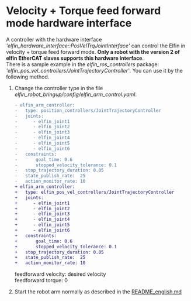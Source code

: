 Velocity + Torque feed forward mode hardware interface
====

A controller with the hardware interface *'elfin_hardware_interface::PosVelTrqJointInterface'* can control the Elfin in velocity + torque feed forward mode. **Only a robot with the version 2 of elfin EtherCAT slaves supports this hardware interface**.  
There is a sample example in the *elfin_ros_controllers* package: *'elfin_pos_vel_controllers/JointTrajectoryController'*. You can use it by the following method.

1. Change the controller type in the file *elfin_robot_bringup/config/elfin_arm_control.yaml*:

    ```diff
    - elfin_arm_controller:
    -   type: position_controllers/JointTrajectoryController
    -   joints:
    -      - elfin_joint1
    -      - elfin_joint2
    -      - elfin_joint3
    -      - elfin_joint4
    -      - elfin_joint5
    -      - elfin_joint6
    -   constraints:
    -       goal_time: 0.6
    -       stopped_velocity_tolerance: 0.1
    -   stop_trajectory_duration: 0.05
    -   state_publish_rate:  25
    -   action_monitor_rate: 10
    + elfin_arm_controller:
    +   type: elfin_pos_vel_controllers/JointTrajectoryController
    +   joints:
    +      - elfin_joint1
    +      - elfin_joint2
    +      - elfin_joint3
    +      - elfin_joint4
    +      - elfin_joint5
    +      - elfin_joint6
    +   constraints:
    +       goal_time: 0.6
    +       stopped_velocity_tolerance: 0.1
    +   stop_trajectory_duration: 0.05
    +   state_publish_rate:  25
    +   action_monitor_rate: 10

    ```
    
    feedforward velocity: desired velocity  
    feedforward torque: 0

2. Start the robot arm normally as described in the [README_english.md](../README_english.md)